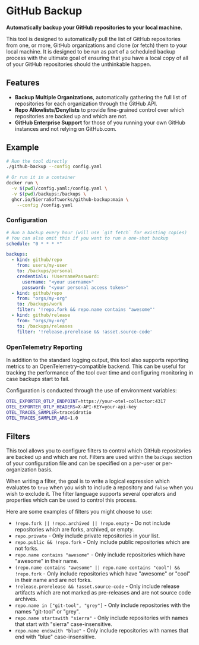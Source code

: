 # GitHub Backup
**Automatically backup your GitHub repositories to your local machine.**

This tool is designed to automatically pull the list of GitHub repositories from one, or more,
GitHub organizations and clone (or fetch) them to your local machine. It is designed to be run
as part of a scheduled backup process with the ultimate goal of ensuring that you have a local
copy of all of your GitHub repositories should the unthinkable happen.

## Features
- **Backup Multiple Organizations**, automatically gathering the full list of repositories for
  each organization through the GitHub API.
- **Repo Allowlists/Denylists** to provide fine-grained control over which repositories are backed
  up and which are not.
- **GitHub Enterprise Support** for those of you running your own GitHub instances and not relying
  on GitHub.com.

## Example

```bash
# Run the tool directly
./github-backup --config config.yaml

# Or run it in a container
docker run \
  -v $(pwd)/config.yaml:/config.yaml \
  -v $(pwd)/backups:/backups \
  ghcr.io/SierraSoftworks/github-backup:main \
    --config /config.yaml
```

### Configuration

```yaml
# Run a backup every hour (will use `git fetch` for existing copies)
# You can also omit this if you want to run a one-shot backup
schedule: "0 * * * *"

backups:
  - kind: github/repo
    from: users/my-user
    to: /backups/personal
    credentials: !UsernamePassword:
      username: "<your username>"
      password: "<your personal access token>"
  - kind: github/repo
    from: "orgs/my-org"
    to: /backups/work
    filter: '!repo.fork && repo.name contains "awesome"'
  - kind: github/release
    from: "orgs/my-org"
    to: /backups/releases
    filter: '!release.prerelease && !asset.source-code'
```

### OpenTelemetry Reporting
In addition to the standard logging output, this tool also supports reporting metrics to an
OpenTelemetry-compatible backend. This can be useful for tracking the performance of the tool
over time and configuring monitoring in case backups start to fail.

Configuration is conducted through the use of environment variables:

```bash
OTEL_EXPORTER_OTLP_ENDPOINT=https://your-otel-collector:4317
OTEL_EXPORTER_OTLP_HEADERS=X-API-KEY=your-api-key
OTEL_TRACES_SAMPLER=traceidratio
OTEL_TRACES_SAMPLER_ARG=1.0
```

## Filters
This tool allows you to configure filters to control which GitHub repositories are backed up and
which are not. Filters are used within the `backups` section of your configuration file and can
be specified on a per-user or per-organization basis.

When writing a filter, the goal is to write a logical expression which evaluates to `true` when
you wish to include a repository and `false` when you wish to exclude it. The filter language supports
several operators and properties which can be used to control this process.

Here are some examples of filters you might choose to use:

  - `!repo.fork || !repo.archived || !repo.empty` - Do not include repositories which are forks, archived, or empty.
  - `repo.private` - Only include private repositories in your list.
  - `repo.public && !repo.fork` - Only include public repositories which are not forks.
  - `repo.name contains "awesome"` - Only include repositories which have "awesome" in their name.
  - `(repo.name contains "awesome" || repo.name contains "cool") && !repo.fork` - Only include repositories which have "awesome" or "cool" in their name and are not forks.
  - `!release.prerelease && !asset.source-code` - Only include release artifacts which are not marked as pre-releases and are not source code archives.
  - `repo.name in ["git-tool", "grey"]` - Only include repositories with the names "git-tool" or "grey".
  - `repo.name startswith "sierra"` - Only include repositories with names that start with "sierra" case-insensitive.
  - `repo.name endswith "blue"` - Only include repositories with names that end with "blue" case-insensitive.